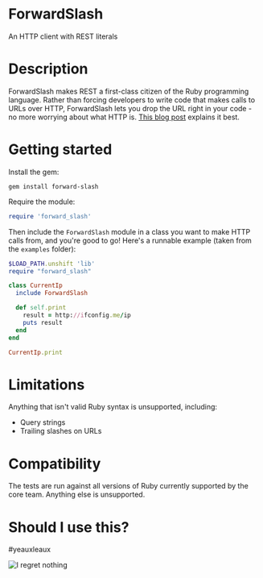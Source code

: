 # ForwardSlash

An HTTP client with REST literals

# Description

ForwardSlash makes REST a first-class citizen of the Ruby programming language. Rather than forcing developers to write code that makes calls to URLs over HTTP, ForwardSlash lets you drop the URL right in your code - no more worrying about what HTTP is. [This blog post](http://blog.sinjakli.co.uk/2016/04/04/forwardslash-taking-back-the-restful-operator/) explains it best.

# Getting started

Install the gem:

```
gem install forward-slash
```

Require the module:

```ruby
require 'forward_slash'
```

Then include the `ForwardSlash` module in a class you want to make HTTP calls from, and you're good to go! Here's a runnable example (taken from the `examples` folder):

```ruby
$LOAD_PATH.unshift 'lib'
require "forward_slash"

class CurrentIp
  include ForwardSlash

  def self.print
    result = http://ifconfig.me/ip
    puts result
  end
end

CurrentIp.print
```

# Limitations

Anything that isn't valid Ruby syntax is unsupported, including:

  - Query strings
  - Trailing slashes on URLs

# Compatibility

The tests are run against all versions of Ruby currently supported by the core team. Anything else is unsupported.

# Should I use this?

\#yeauxleaux

![I regret nothing](https://i.imgur.com/27UuUwL.gif)
